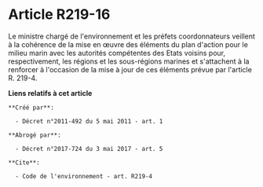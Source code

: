 # Article R219-16

Le ministre chargé de l'environnement et les préfets coordonnateurs veillent à la cohérence de la mise en œuvre des éléments
du plan d'action pour le milieu marin avec les autorités compétentes des Etats voisins pour, respectivement, les régions et
les sous-régions marines et s'attachent à la renforcer à l'occasion de la mise à jour de ces éléments prévue par l'article R.
219-4.

**Liens relatifs à cet article**

	**Créé par**:

	  - Décret n°2011-492 du 5 mai 2011 - art. 1

	**Abrogé par**:

	  - Décret n°2017-724 du 3 mai 2017 - art. 5

	**Cite**:

	  - Code de l'environnement - art. R219-4
